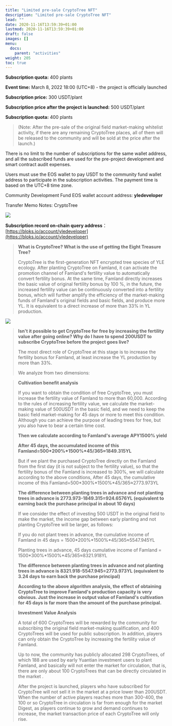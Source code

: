 ```yaml
---
title: "Limited pre-sale CryptoTree NFT"
description: "Limited pre-sale CryptoTree NFT"
lead: ""
date: 2020-11-16T13:59:39+01:00
lastmod: 2020-11-16T13:59:39+01:00
draft: false
images: []
menu:
  docs:
    parent: "activities"
weight: 205
toc: true
---
```


**Subscription quota:** 400 plants

**Event time:** March 8, 2022 18:00 (UTC+8) - the project is officially launched

**Subscription price:** 300 USDT/plant
  
**Subscription price after the project is launched:** 500 USDT/plant

**Subscription quota:** 400 plants

> (Note: After the pre-sale of the original field market-making whitelist activity, if there are any remaining CryptoTree places, all of them will be released to the community and will be sold at the price after the launch.)


There is no limit to the number of subscriptions for the same wallet address, and all the subscribed funds are used for the pre-project development and smart contract audit expenses.

Users must use the EOS wallet to pay USDT to the community fund wallet address to participate in the subscription activities. The payment time is based on the UTC+8 time zone.

Community Development Fund EOS wallet account address: **yledeveloper**

Transfer Memo Notes: CryptoTree

![](3.PNG)

**Subscription record on-chain query address**：[https://bloks.io/account/yledeveloper](https://bloks.io/account/yledeveloper)



> **What is CryptoTree? What is the use of getting the Eight Treasure Tree?**
>
> CryptoTree is the first-generation NFT encrypted tree species of YLE ecology. After planting CryptoTree on Famland, it can activate the promotion channel of Famland's fertility value to automatically convert fertility bonus. At the same time, Famland directly increases the basic value of original fertility bonus by 100 %, in the future, the increased fertility value can be continuously converted into a fertility bonus, which will further amplify the efficiency of the market-making funds of Famland's original fields and basic fields, and produce more YL. It is equivalent to a direct increase of more than 33% in YL production.

![](7.PNG)

> **Isn't it possible to get CryptoTree for free by increasing the fertility value after going online? Why do I have to spend 200USDT to subscribe CryptoTree before the project goes live?**
>
> The most direct role of CryptoTree at this stage is to increase the fertility bonus for Famland, at least increase the YL production by more than 33%.
>
> We analyze from two dimensions:

> **Cultivation benefit analysis**
>
> If you want to obtain the condition of free CryptoTree, you must increase the fertility value of Famland to more than 60,000. According to the rules of increasing fertility value, we calculate the market-making value of 500USDT in the basic field, and we need to keep the basic field market-making for 45 days or more to meet this condition. Although you can achieve the purpose of leading trees for free, but you also have to bear a certain time cost.
>
> **Then we calculate according to Famland's average APY1500% yield**
>
> **After 45 days, the accumulated income of this Famland=500\*200%\*1500%\*45/365≈1849.315YL**
>
> But if we plant the purchased CryptoTree directly on the Famland from the first day (it is not subject to the fertility value), so that the fertility bonus of the Famland is increased to 300%, we will calculate according to the above conditions, After 45 days, the cumulative income of this Famland=500*300%*1500%*45/365≈2773.973YL
>
> **The difference between planting trees in advance and not planting trees in advance is 2773.973-1849.315=924.6576YL (equivalent to earning back the purchase principal in about 10 days)**
>
> If we consider the effect of investing 500 USDT in the original field to make the market, the income gap between early planting and not planting CryptoTree will be larger, as follows:
>
> If you do not plant trees in advance, the cumulative income of Famland in 45 days = 1500*200%*1500%*45/365≈5547.945YL
>
> Planting trees in advance, 45 days cumulative income of Famland = 1500*300%*1500%*45/365≈8321.918YL
>
> **The difference between planting trees in advance and not planting trees in advance is 8321.918-5547.945=2773.973YL (equivalent to 3.24 days to earn back the purchase principal)**
>
> **According to the above algorithm analysis, the effect of obtaining CryptoTree to improve Famland's production capacity is very obvious. Just the increase in output value of Famland's cultivation for 45 days is far more than the amount of the purchase principal.**

> **Investment Value Analysis**
>
> A total of 600 CryptoTrees will be rewarded by the community for subscribing the original field market-making qualification, and 400 CryptoTrees will be used for public subscription. In addition, players can only obtain the CryptoTree by increasing the fertility value of Famland.
>
> Up to now, the community has publicly allocated 298 CryptoTrees, of which 188 are used by early Yuantian investment users to plant Famland, and basically will not enter the market for circulation, that is, there are only about 100 CryptoTrees that can be directly circulated in the market .
>
> After the project is launched, players who have subscribed for CryptoTree will not sell it in the market at a price lower than 200USDT. When the number of active players reaches more than 300-400, the 100 or so CryptoTree in circulation is far from enough for the market Digest, as players continue to grow and demand continues to increase, the market transaction price of each CryptoTree will only rise.
